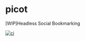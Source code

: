 # picot
[WIP]Headless Social Bookmarking

[![ci](https://github.com/ryu22e/picot/actions/workflows/ci.yml/badge.svg)](https://github.com/ryu22e/picot/actions/workflows/ci.yml)
